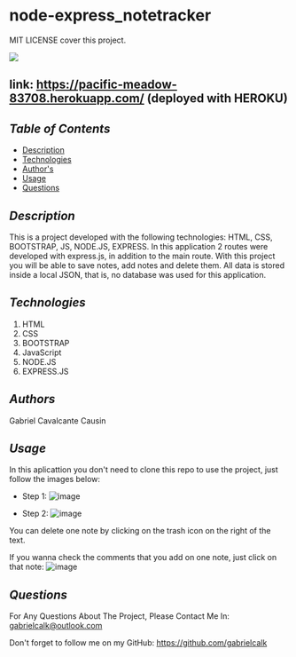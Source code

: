 # node-express_notetracker


MIT LICENSE cover this project.

<img src='https://img.shields.io/badge/mit-badge-yellow'>
    

## link: https://pacific-meadow-83708.herokuapp.com/ (deployed with HEROKU)
    

## *Table of Contents*
- [Description](#description)
- [Technologies](#technologies)
- [Author's](#authors)
- [Usage](#usage)
- [Questions](#questions)
    


## *Description*
This is a project developed with the following technologies: HTML, CSS, BOOTSTRAP, JS, NODE.JS, EXPRESS. In this application 2 routes were developed with express.js, in addition to the main route. With this project you will be able to save notes, add notes and delete them. All data is stored inside a local JSON, that is, no database was used for this application.



## *Technologies*
1. HTML
2. CSS
3. BOOTSTRAP
4. JavaScript
5. NODE.JS
6. EXPRESS.JS


## *Authors*
Gabriel Cavalcante Causin


## *Usage*

In this aplicattion you don't need to clone this repo to use the project, just follow the images below:

- Step 1:
![image](https://user-images.githubusercontent.com/89816900/138385287-ebe7989f-bbeb-47fc-b262-9c0e7ab4d3bd.png)

- Step 2:
![image](https://user-images.githubusercontent.com/89816900/138385348-c3971dec-47e3-48b1-8e14-0b098f1d4e68.png)

You can delete one note by clicking on the trash icon on the right of the text.

If you wanna check the comments that you add on one note, just click on that note:
![image](https://user-images.githubusercontent.com/89816900/138385544-071ff26d-a991-4131-ac6a-af64e2c47baf.png)


## *Questions*
For Any Questions About The Project, Please Contact Me In:
gabrielcalk@outlook.com

Don't forget to follow me on my GitHub: https://github.com/gabrielcalk
